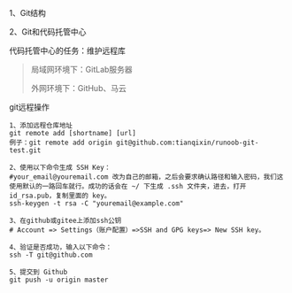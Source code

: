1、Git结构

2、Git和代码托管中心

代码托管中心的任务：维护远程库

> 局域网环境下：GitLab服务器
>
> 外网环境下：GitHub、马云

git远程操作

```shell
1、添加远程仓库地址
git remote add [shortname] [url]
例子：git remote add origin git@github.com:tianqixin/runoob-git-test.git

2、使用以下命令生成 SSH Key：
#your_email@youremail.com 改为自己的邮箱，之后会要求确认路径和输入密码，我们这使用默认的一路回车就行。成功的话会在 ~/ 下生成 .ssh 文件夹，进去，打开 id_rsa.pub，复制里面的 key。
ssh-keygen -t rsa -C "youremail@example.com" 

3、在github或gitee上添加ssh公钥
# Account => Settings（账户配置）=>SSH and GPG keys=> New SSH key。

4、验证是否成功，输入以下命令：
ssh -T git@github.com

5、提交到 Github
git push -u origin master
```

